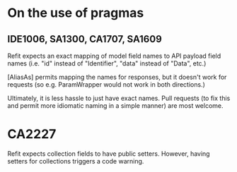 ﻿# On the use of pragmas

## IDE1006, SA1300, CA1707, SA1609

Refit expects an exact mapping of model field names to API payload field names
(i.e. "id" instead of "Identifier", "data" instead of "Data", etc.)

[AliasAs] permits mapping the names for responses, but it doesn't work for
requests (so e.g. ParamWrapper would not work in both directions.)

Ultimately, it is less hassle to just have exact names. Pull requests (to fix
this and permit more idiomatic naming in a simple manner) are most welcome.

# CA2227

Refit expects collection fields to have public setters. However, having setters
for collections triggers a code warning.
